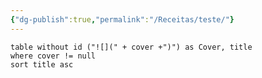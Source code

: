 ```yaml
---
{"dg-publish":true,"permalink":"/Receitas/teste/"}
---
```



``` dataview
table without id ("![](" + cover +")") as Cover, title
where cover != null
sort title asc
```